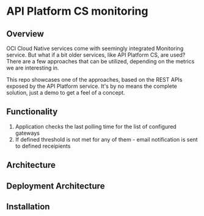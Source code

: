 # API Platform CS monitoring

## Overview

OCI Cloud Native services come with seemingly integrated Monitoring service. But what if a bit older services, like API Platform CS, are used? There are a few approaches that can be utilized, depending on the metrics we are interesting in.

This repo showcases one of the approaches, based on the REST APIs exposed by the API Platform service. It's by no means the complete solution, just a demo to get a feel of a concept.

## Functionality

1. Application checks the last polling time for the list of configured gateways
2. If defined threshold is not met for any of them - email notification is sent to defined receipients

## Architecture



## Deployment Architecture

## Installation
